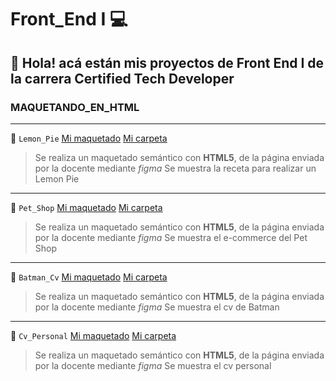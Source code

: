 # Front_End I 💻

## 👋 Hola! acá están mis proyectos de Front End I de la carrera Certified Tech Developer

###  MAQUETANDO_EN_HTML 
---

🍋 `Lemon_Pie` [Mi maquetado](http://127.0.0.1:5500/C5-LemonPie/index.html) [Mi carpeta](https://github.com/fllorgarcia/Front_End/tree/main/C5-LemonPie)
  
    
  > Se realiza un maquetado  semántico con **HTML5**, de la página enviada por la docente mediante *figma*
  > Se muestra la receta para realizar un Lemon Pie
  ---
 🐶 `Pet_Shop` [Mi maquetado](http://127.0.0.1:5500/C6-PetShop/index.html) [Mi carpeta](https://github.com/fllorgarcia/Front_End/tree/main/C6-PetShop)
  
    
  > Se realiza un maquetado  semántico con **HTML5**, de la página enviada por la docente mediante *figma*
  > Se muestra el e-commerce del Pet Shop
   ---

  💪  `Batman_Cv` [Mi maquetado](http://127.0.0.1:5500/C7-Batman/index.html) [Mi carpeta](https://github.com/fllorgarcia/Front_End/tree/main/C7-Batman)
  
    
  > Se realiza un maquetado  semántico con **HTML5**, de la página enviada por la docente mediante *figma*
  > Se muestra el cv de Batman
   ---
    
  👩  `Cv_Personal` [Mi maquetado](http://127.0.0.1:5500/C8-CvPropio/index.html) [Mi carpeta](https://github.com/fllorgarcia/Front_End/tree/main/C8-CvPropio)
  
    
  > Se realiza un maquetado  semántico con **HTML5**, de la página enviada por la docente mediante *figma*
  > Se muestra el cv personal
    
    
 
